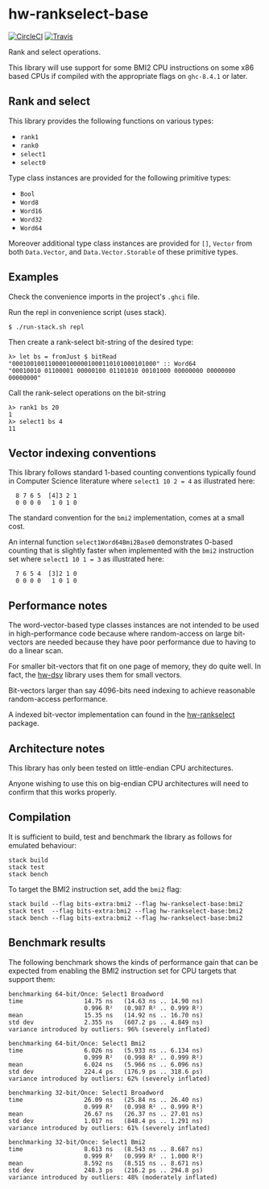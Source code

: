 # hw-rankselect-base
[![CircleCI](https://circleci.com/gh/haskell-works/hw-rankselect-base.svg?style=svg)](https://circleci.com/gh/haskell-works/hw-rankselect-base)
[![Travis](https://travis-ci.org/haskell-works/hw-rankselect-base.svg?branch=master)](https://travis-ci.org/haskell-works/hw-rankselect-base)

Rank and select operations.

This library will use support for some BMI2 CPU instructions on some x86 based
CPUs if compiled with the appropriate flags on `ghc-8.4.1` or later.

## Rank and select

This library provides the following functions on various types:

* `rank1`
* `rank0`
* `select1`
* `select0`

Type class instances are provided for the following primitive types:

* `Bool`
* `Word8`
* `Word16`
* `Word32`
* `Word64`

Moreover additional type class instances are provided for `[]`, `Vector`
from both `Data.Vector`, and `Data.Vector.Storable` of these primitive
types.

## Examples

Check the convenience imports in the project's `.ghci` file.

Run the repl in convenience script (uses stack).

```
$ ./run-stack.sh repl
```

Then create a rank-select bit-string of the desired type:


```
λ> let bs = fromJust $ bitRead "0001001001100001000001000110101000101000" :: Word64
"00010010 01100001 00000100 01101010 00101000 00000000 00000000 00000000"
```

Call the rank-select operations on the bit-string

```
λ> rank1 bs 20
1
λ> select1 bs 4
11
```

## Vector indexing conventions

This library follows standard 1-based counting conventions typically found in
Computer Science literature where `select1 10 2 = 4` as illustrated here:

```text
  8 7 6 5  [4]3 2 1
  0 0 0 0   1 0 1 0
```

The standard convention for the `bmi2` implementation, comes at a small cost.

An internal function `select1Word64Bmi2Base0` demonstrates 0-based counting
that is slightly faster when implemented with the `bmi2` instruction set where
`select1 10 1 = 3` as illustrated here:

```text
  7 6 5 4  [3]2 1 0
  0 0 0 0   1 0 1 0
```

## Performance notes

The word-vector-based type classes instances are not intended to be used
in high-performance code because where random-access on large bit-vectors
are needed because they have poor performance due to having to do a linear
scan.

For smaller bit-vectors that fit on one page of memory, they do quite well.
In fact, the [hw-dsv](https://github.com/haskell-works/hw-dsv) library
uses them for small vectors.

Bit-vectors larger than say 4096-bits need indexing to achieve reasonable
random-access performance.

A indexed bit-vector implementation can found in the
[hw-rankselect](https://hackage.haskell.org/package/hw-rankselect) package.

## Architecture notes

This library has only been tested on little-endian CPU architectures.

Anyone wishing to use this on big-endian CPU architectures will need to
confirm that this works properly.

## Compilation

It is sufficient to build, test and benchmark the library as follows
for emulated behaviour:

```text
stack build
stack test
stack bench
```

To target the BMI2 instruction set, add the `bmi2` flag:

```text
stack build --flag bits-extra:bmi2 --flag hw-rankselect-base:bmi2
stack test  --flag bits-extra:bmi2 --flag hw-rankselect-base:bmi2
stack bench --flag bits-extra:bmi2 --flag hw-rankselect-base:bmi2
```

## Benchmark results

The following benchmark shows the kinds of performance gain that can
be expected from enabling the BMI2 instruction set for CPU targets
that support them:

```text
benchmarking 64-bit/Once: Select1 Broadword
time                 14.75 ns   (14.63 ns .. 14.90 ns)
                     0.996 R²   (0.987 R² .. 0.999 R²)
mean                 15.35 ns   (14.92 ns .. 16.70 ns)
std dev              2.355 ns   (607.2 ps .. 4.849 ns)
variance introduced by outliers: 96% (severely inflated)

benchmarking 64-bit/Once: Select1 Bmi2
time                 6.026 ns   (5.933 ns .. 6.134 ns)
                     0.999 R²   (0.998 R² .. 0.999 R²)
mean                 6.024 ns   (5.966 ns .. 6.096 ns)
std dev              224.4 ps   (176.9 ps .. 318.6 ps)
variance introduced by outliers: 62% (severely inflated)

benchmarking 32-bit/Once: Select1 Broadword
time                 26.09 ns   (25.84 ns .. 26.40 ns)
                     0.999 R²   (0.998 R² .. 0.999 R²)
mean                 26.67 ns   (26.37 ns .. 27.01 ns)
std dev              1.017 ns   (848.4 ps .. 1.291 ns)
variance introduced by outliers: 61% (severely inflated)

benchmarking 32-bit/Once: Select1 Bmi2
time                 8.613 ns   (8.543 ns .. 8.687 ns)
                     0.999 R²   (0.999 R² .. 1.000 R²)
mean                 8.592 ns   (8.515 ns .. 8.671 ns)
std dev              248.3 ps   (216.2 ps .. 294.8 ps)
variance introduced by outliers: 48% (moderately inflated)
```
